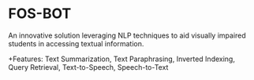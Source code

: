 # FOS-BOT

An innovative solution leveraging NLP techniques to aid visually impaired students in accessing textual information.

+Features:
Text Summarization,
Text Paraphrasing,
Inverted Indexing,
Query Retrieval,
Text-to-Speech,
Speech-to-Text

